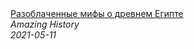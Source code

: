 <!--2024-01-04 01:37:28-->
<div class="yb">
  <a class="nodecor" href="/index.html?istoriya/razoblachennye_mify_o_drevnem_egipte">
    <img class="preview" data-videoid="AjeP89DEwX0" src="https://i.ytimg.com/vi/AjeP89DEwX0/hqdefault.jpg" align="middle" alt="">
  </a>
  <div class="inlbl text">
    <a class="nodecor" href="/index.html?istoriya/razoblachennye_mify_o_drevnem_egipte">Разоблаченные мифы о древнем Египте</a><br>
    <i class="smaller2">Amazing History</i><br>
    <i class="smaller3">2021-05-11</i>
  </div>
</div>
